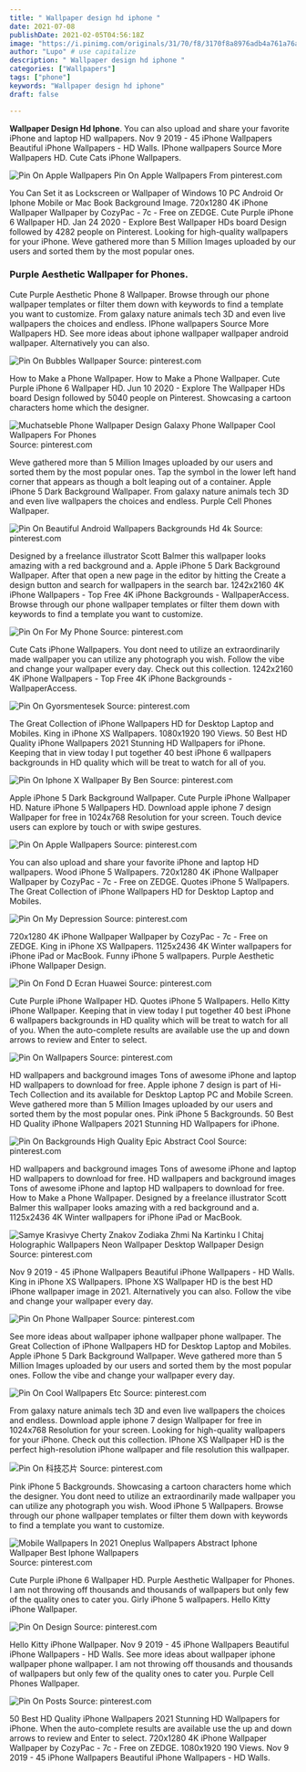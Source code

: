 ```yaml
---
title: " Wallpaper design hd iphone "
date: 2021-07-08
publishDate: 2021-02-05T04:56:18Z
image: "https://i.pinimg.com/originals/31/70/f8/3170f8a8976adb4a761a76a69adc59ee.jpg"
author: "Lupo" # use capitalize
description: " Wallpaper design hd iphone "
categories: ["Wallpapers"]
tags: ["phone"]
keywords: "Wallpaper design hd iphone"
draft: false

---
```



**Wallpaper Design Hd Iphone**. You can also upload and share your favorite iPhone and laptop HD wallpapers. Nov 9 2019 - 45 iPhone Wallpapers Beautiful iPhone Wallpapers - HD Walls. IPhone wallpapers Source More Wallpapers HD. Cute Cats iPhone Wallpapers.

![Pin On Apple Wallpapers](https://i.pinimg.com/originals/4a/54/d6/4a54d6b36b8876bc4ca449015efc6a83.jpg "Pin On Apple Wallpapers")
Pin On Apple Wallpapers From pinterest.com


You Can Set it as Lockscreen or Wallpaper of Windows 10 PC Android Or Iphone Mobile or Mac Book Background Image. 720x1280 4K iPhone Wallpaper Wallpaper by CozyPac - 7c - Free on ZEDGE. Cute Purple iPhone 6 Wallpaper HD. Jan 24 2020 - Explore Best Wallpaper HDs board Design followed by 4282 people on Pinterest. Looking for high-quality wallpapers for your iPhone. Weve gathered more than 5 Million Images uploaded by our users and sorted them by the most popular ones.

### Purple Aesthetic Wallpaper for Phones.

Cute Purple Aesthetic Phone 8 Wallpaper. Browse through our phone wallpaper templates or filter them down with keywords to find a template you want to customize. From galaxy nature animals tech 3D and even live wallpapers the choices and endless. IPhone wallpapers Source More Wallpapers HD. See more ideas about iphone wallpaper wallpaper android wallpaper. Alternatively you can also.


![Pin On Bubbles Wallpaper](https://i.pinimg.com/736x/6f/7f/c1/6f7fc111ba5bf04b798831df986f0d11.jpg "Pin On Bubbles Wallpaper")
Source: pinterest.com

How to Make a Phone Wallpaper. How to Make a Phone Wallpaper. Cute Purple iPhone 6 Wallpaper HD. Jun 10 2020 - Explore The Wallpaper HDs board Design followed by 5040 people on Pinterest. Showcasing a cartoon characters home which the designer.

![Muchatseble Phone Wallpaper Design Galaxy Phone Wallpaper Cool Wallpapers For Phones](https://i.pinimg.com/564x/da/ff/89/daff89abdbc23f69bf4f5cb545519863.jpg "Muchatseble Phone Wallpaper Design Galaxy Phone Wallpaper Cool Wallpapers For Phones")
Source: pinterest.com

Weve gathered more than 5 Million Images uploaded by our users and sorted them by the most popular ones. Tap the symbol in the lower left hand corner that appears as though a bolt leaping out of a container. Apple iPhone 5 Dark Background Wallpaper. From galaxy nature animals tech 3D and even live wallpapers the choices and endless. Purple Cell Phones Wallpaper.

![Pin On Beautiful Android Wallpapers Backgrounds Hd 4k](https://i.pinimg.com/originals/3a/83/23/3a83235e5a84cdabe92b9b23d84d43f2.jpg "Pin On Beautiful Android Wallpapers Backgrounds Hd 4k")
Source: pinterest.com

Designed by a freelance illustrator Scott Balmer this wallpaper looks amazing with a red background and a. Apple iPhone 5 Dark Background Wallpaper. After that open a new page in the editor by hitting the Create a design button and search for wallpapers in the search bar. 1242x2160 4K iPhone Wallpapers - Top Free 4K iPhone Backgrounds - WallpaperAccess. Browse through our phone wallpaper templates or filter them down with keywords to find a template you want to customize.

![Pin On For My Phone](https://i.pinimg.com/originals/4a/59/4f/4a594f72d97391d0841c98573c6f0bbd.jpg "Pin On For My Phone")
Source: pinterest.com

Cute Cats iPhone Wallpapers. You dont need to utilize an extraordinarily made wallpaper you can utilize any photograph you wish. Follow the vibe and change your wallpaper every day. Check out this collection. 1242x2160 4K iPhone Wallpapers - Top Free 4K iPhone Backgrounds - WallpaperAccess.

![Pin On Gyorsmentesek](https://i.pinimg.com/474x/db/87/3d/db873daadf558f81f80b59bfec9495d8.jpg "Pin On Gyorsmentesek")
Source: pinterest.com

The Great Collection of iPhone Wallpapers HD for Desktop Laptop and Mobiles. King in iPhone XS Wallpapers. 1080x1920 190 Views. 50 Best HD Quality iPhone Wallpapers 2021 Stunning HD Wallpapers for iPhone. Keeping that in view today I put together 40 best iPhone 6 wallpapers backgrounds in HD quality which will be treat to watch for all of you.

![Pin On Iphone X Wallpaper By Ben](https://i.pinimg.com/originals/50/fc/5f/50fc5f7424ec9a09156ce19c9ab44e18.jpg "Pin On Iphone X Wallpaper By Ben")
Source: pinterest.com

Apple iPhone 5 Dark Background Wallpaper. Cute Purple iPhone Wallpaper HD. Nature iPhone 5 Wallpapers HD. Download apple iphone 7 design Wallpaper for free in 1024x768 Resolution for your screen. Touch device users can explore by touch or with swipe gestures.

![Pin On Apple Wallpapers](https://i.pinimg.com/originals/4a/54/d6/4a54d6b36b8876bc4ca449015efc6a83.jpg "Pin On Apple Wallpapers")
Source: pinterest.com

You can also upload and share your favorite iPhone and laptop HD wallpapers. Wood iPhone 5 Wallpapers. 720x1280 4K iPhone Wallpaper Wallpaper by CozyPac - 7c - Free on ZEDGE. Quotes iPhone 5 Wallpapers. The Great Collection of iPhone Wallpapers HD for Desktop Laptop and Mobiles.

![Pin On My Depression](https://i.pinimg.com/originals/03/db/fb/03dbfbb7115d44b751b05307d3d42fb5.jpg "Pin On My Depression")
Source: pinterest.com

720x1280 4K iPhone Wallpaper Wallpaper by CozyPac - 7c - Free on ZEDGE. King in iPhone XS Wallpapers. 1125x2436 4K Winter wallpapers for iPhone iPad or MacBook. Funny iPhone 5 wallpapers. Purple Aesthetic iPhone Wallpaper Design.

![Pin On Fond D Ecran Huawei](https://i.pinimg.com/474x/44/b1/ce/44b1ce600732fce642c7eda440b021e0.jpg "Pin On Fond D Ecran Huawei")
Source: pinterest.com

Cute Purple iPhone Wallpaper HD. Quotes iPhone 5 Wallpapers. Hello Kitty iPhone Wallpaper. Keeping that in view today I put together 40 best iPhone 6 wallpapers backgrounds in HD quality which will be treat to watch for all of you. When the auto-complete results are available use the up and down arrows to review and Enter to select.

![Pin On Wallpapers](https://i.pinimg.com/originals/3d/2c/1a/3d2c1a5d44d52c5f7a2537c45033f618.jpg "Pin On Wallpapers")
Source: pinterest.com

HD wallpapers and background images Tons of awesome iPhone and laptop HD wallpapers to download for free. Apple iphone 7 design is part of Hi-Tech Collection and its available for Desktop Laptop PC and Mobile Screen. Weve gathered more than 5 Million Images uploaded by our users and sorted them by the most popular ones. Pink iPhone 5 Backgrounds. 50 Best HD Quality iPhone Wallpapers 2021 Stunning HD Wallpapers for iPhone.

![Pin On Backgrounds High Quality Epic Abstract Cool](https://i.pinimg.com/originals/29/05/61/29056132f38333151fe04170e9dadfb6.jpg "Pin On Backgrounds High Quality Epic Abstract Cool")
Source: pinterest.com

HD wallpapers and background images Tons of awesome iPhone and laptop HD wallpapers to download for free. HD wallpapers and background images Tons of awesome iPhone and laptop HD wallpapers to download for free. How to Make a Phone Wallpaper. Designed by a freelance illustrator Scott Balmer this wallpaper looks amazing with a red background and a. 1125x2436 4K Winter wallpapers for iPhone iPad or MacBook.

![Samye Krasivye Cherty Znakov Zodiaka Zhmi Na Kartinku I Chitaj Holographic Wallpapers Neon Wallpaper Desktop Wallpaper Design](https://i.pinimg.com/564x/ac/d8/dc/acd8dcbaef85be84481f47f665599cf7.jpg "Samye Krasivye Cherty Znakov Zodiaka Zhmi Na Kartinku I Chitaj Holographic Wallpapers Neon Wallpaper Desktop Wallpaper Design")
Source: pinterest.com

Nov 9 2019 - 45 iPhone Wallpapers Beautiful iPhone Wallpapers - HD Walls. King in iPhone XS Wallpapers. IPhone XS Wallpaper HD is the best HD iPhone wallpaper image in 2021. Alternatively you can also. Follow the vibe and change your wallpaper every day.

![Pin On Phone Wallpaper](https://i.pinimg.com/564x/93/23/90/932390416fdd2ab6b75ba6e007240887.jpg "Pin On Phone Wallpaper")
Source: pinterest.com

See more ideas about wallpaper iphone wallpaper phone wallpaper. The Great Collection of iPhone Wallpapers HD for Desktop Laptop and Mobiles. Apple iPhone 5 Dark Background Wallpaper. Weve gathered more than 5 Million Images uploaded by our users and sorted them by the most popular ones. Follow the vibe and change your wallpaper every day.

![Pin On Cool Wallpapers Etc](https://i.pinimg.com/originals/75/1c/71/751c71dc471a91568c617756b64d3cf1.jpg "Pin On Cool Wallpapers Etc")
Source: pinterest.com

From galaxy nature animals tech 3D and even live wallpapers the choices and endless. Download apple iphone 7 design Wallpaper for free in 1024x768 Resolution for your screen. Looking for high-quality wallpapers for your iPhone. Check out this collection. IPhone XS Wallpaper HD is the perfect high-resolution iPhone wallpaper and file resolution this wallpaper.

![Pin On 科技芯片](https://i.pinimg.com/originals/fb/94/a2/fb94a2c6ccee8a2f78217caf5e4d870e.png "Pin On 科技芯片")
Source: pinterest.com

Pink iPhone 5 Backgrounds. Showcasing a cartoon characters home which the designer. You dont need to utilize an extraordinarily made wallpaper you can utilize any photograph you wish. Wood iPhone 5 Wallpapers. Browse through our phone wallpaper templates or filter them down with keywords to find a template you want to customize.

![Mobile Wallpapers In 2021 Oneplus Wallpapers Abstract Iphone Wallpaper Best Iphone Wallpapers](https://i.pinimg.com/736x/55/f6/10/55f6105bc4e272dc67aa6227b424e6c3.jpg "Mobile Wallpapers In 2021 Oneplus Wallpapers Abstract Iphone Wallpaper Best Iphone Wallpapers")
Source: pinterest.com

Cute Purple iPhone 6 Wallpaper HD. Purple Aesthetic Wallpaper for Phones. I am not throwing off thousands and thousands of wallpapers but only few of the quality ones to cater you. Girly iPhone 5 wallpapers. Hello Kitty iPhone Wallpaper.

![Pin On Design](https://i.pinimg.com/736x/6f/70/84/6f7084c4631417754713bbd725cf82ed.jpg "Pin On Design")
Source: pinterest.com

Hello Kitty iPhone Wallpaper. Nov 9 2019 - 45 iPhone Wallpapers Beautiful iPhone Wallpapers - HD Walls. See more ideas about wallpaper iphone wallpaper phone wallpaper. I am not throwing off thousands and thousands of wallpapers but only few of the quality ones to cater you. Purple Cell Phones Wallpaper.

![Pin On Posts](https://i.pinimg.com/originals/31/70/f8/3170f8a8976adb4a761a76a69adc59ee.jpg "Pin On Posts")
Source: pinterest.com

50 Best HD Quality iPhone Wallpapers 2021 Stunning HD Wallpapers for iPhone. When the auto-complete results are available use the up and down arrows to review and Enter to select. 720x1280 4K iPhone Wallpaper Wallpaper by CozyPac - 7c - Free on ZEDGE. 1080x1920 190 Views. Nov 9 2019 - 45 iPhone Wallpapers Beautiful iPhone Wallpapers - HD Walls.

